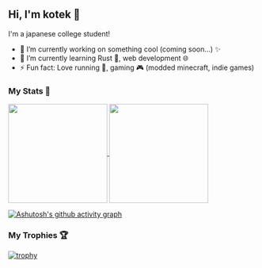 ## Hi, I'm kotek 👋

<!--
**kotek-7/kotek-7** is a ✨ _special_ ✨ repository because its `README.md` (this file) appears on your GitHub profile.

Here are some ideas to get you started:
-->

I'm a japanese college student!

- 🔭 I’m currently working on something cool (coming soon...) ✨
- 🌱 I’m currently learning Rust 🦀, web development 🌐
- ⚡ Fun fact: Love running 🏃, gaming 🎮 (modded minecraft, indie games)

### My Stats 💫

<a href="https://github.com/anuraghazra/github-readme-stats">
  <img height=200 align="center" src="https://github-readme-stats.vercel.app/api?username=kotek-7&theme=tokyonight" />
</a>
<a href="https://github.com/anuraghazra/convoychat">
  <img height=200 align="center" src="https://github-readme-stats.vercel.app/api/top-langs?username=kotek-7&layout=compact&langs_count=8&card_width=320&theme=tokyonight" />
</a>

[![Ashutosh's github activity graph](https://github-readme-activity-graph.vercel.app/graph?username=kotek-7&theme=tokyo-night)](https://github.com/ashutosh00710/github-readme-activity-graph)

### My Trophies 🏆

[![trophy](https://github-profile-trophy.vercel.app/?username=kotek-7&theme=tokyonight)](https://github.com/ryo-ma/github-profile-trophy)
